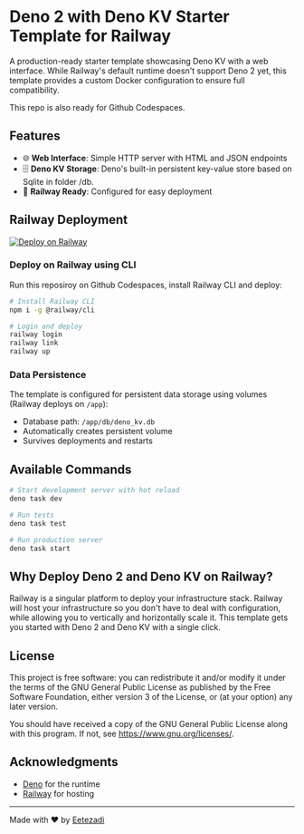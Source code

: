 # Deno 2 with Deno KV Starter Template for Railway

A production-ready starter template showcasing Deno KV with a web interface.
While Railway's default runtime doesn't support Deno 2 yet, this template
provides a custom Docker configuration to ensure full compatibility.

This repo is also ready for Github Codespaces.

## Features

- 🌐 **Web Interface**: Simple HTTP server with HTML and JSON endpoints
- 🗄️ **Deno KV Storage**: Deno's built-in persistent key-value store based on
  Sqlite in folder /db.
- 🚂 **Railway Ready**: Configured for easy deployment

## Railway Deployment

[![Deploy on Railway](https://railway.com/button.svg)](https://railway.com/deploy/IIoiXB?referralCode=wOLOAa)

### Deploy on Railway using CLI

Run this reposiroy on Github Codespaces, install Railway CLI and deploy:

```bash
# Install Railway CLI
npm i -g @railway/cli

# Login and deploy
railway login
railway link
railway up
```

### Data Persistence

The template is configured for persistent data storage using volumes (Railway deploys on `/app`):

- Database path: `/app/db/deno_kv.db`
- Automatically creates persistent volume
- Survives deployments and restarts

## Available Commands

```bash
# Start development server with hot reload
deno task dev

# Run tests
deno task test

# Run production server
deno task start
```

## Why Deploy Deno 2 and Deno KV on Railway?

Railway is a singular platform to deploy your infrastructure stack. Railway will
host your infrastructure so you don't have to deal with configuration, while
allowing you to vertically and horizontally scale it. This template gets you
started with Deno 2 and Deno KV with a single click.

## License

This project is free software: you can redistribute it and/or modify it under
the terms of the GNU General Public License as published by the Free Software
Foundation, either version 3 of the License, or (at your option) any later
version.

You should have received a copy of the GNU General Public License along with
this program. If not, see <https://www.gnu.org/licenses/>.

## Acknowledgments

- [Deno](https://deno.land/) for the runtime
- [Railway](https://railway.app/) for hosting

---

Made with ❤️ by [Eetezadi](https://github.com/Eetezadi)
